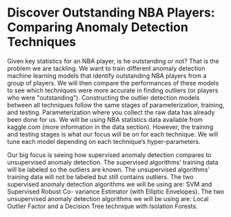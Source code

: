 # Discover Outstanding NBA Players: Comparing Anomaly Detection Techniques

Given key statistics for an NBA player, is he outstanding or not? That is the problem we are tackling. We want to train different anomaly detection machine learning models that identify outstanding NBA players from a group of players. We will then compare the performances of these models to see which techniques were more accurate in finding outliers (or players who were "outstanding"). Constructing the outlier detection models between all techniques follow the same stages of parameterization, training, and testing. Parameterization where you collect the raw data has already been done for us. We will be using NBA statistics data available from kaggle.com (more information in the data section). However, the training and testing stages is what our focus will be on for each technique. We will tune each model depending on each technique’s hyper-parameters.

Our big focus is seeing how supervised anomaly detection compares to unsupervised anomaly detection. The supervised algorithms’ training data will be labeled so the outliers are known. The unsupervised algorithms’ training data will not be labeled but still contains outliers. The two supervised anomaly detection algorithms we will be using are: SVM and Supervised Robust Co- variance Estimator (with Elliptic Envelopes). The two unsupervised anomaly detection algorithms we will be using are: Local Outlier Factor and a Decision Tree technique with Isolation Forests.
